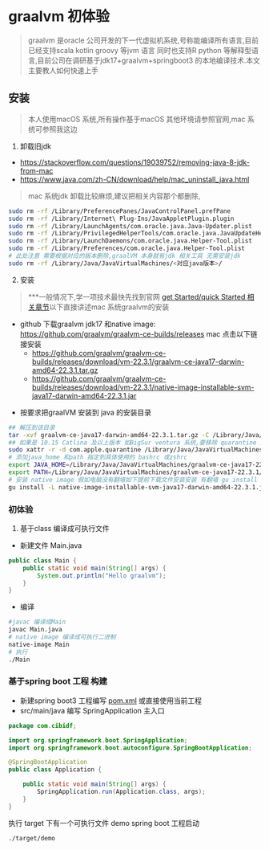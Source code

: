 # graalvm 初体验
> graalvm 是oracle 公司开发的下一代虚拟机系统,号称能编译所有语言,目前已经支持scala kotlin groovy 等jvm 语言 同时也支持R python 等解释型语言,目前公司在调研基于jdk17+graalvm+springboot3 的本地编译技术.本文主要教人如何快速上手
## 安装
> 本人使用macOS 系统,所有操作基于macOS 其他环境请参照官网,mac 系统可参照我这边
1. 卸载旧jdk
- https://stackoverflow.com/questions/19039752/removing-java-8-jdk-from-mac
- https://www.java.com/zh-CN/download/help/mac_uninstall_java.html 
> mac 系统jdk 卸载比较麻烦,建议把相关内容那个都删除,
```bash
sudo rm -rf /Library/PreferencePanes/JavaControlPanel.prefPane
sudo rm -rf /Library/Internet\ Plug-Ins/JavaAppletPlugin.plugin
sudo rm -rf /Library/LaunchAgents/com.oracle.java.Java-Updater.plist
sudo rm -rf /Library/PrivilegedHelperTools/com.oracle.java.JavaUpdateHelper
sudo rm -rf /Library/LaunchDaemons/com.oracle.java.Helper-Tool.plist
sudo rm -rf /Library/Preferences/com.oracle.java.Helper-Tool.plist
# 此处注意 需要根据对应的版本删除,graalVM 本身就有jdk 相关工具 无需安装jdk
sudo rm -rf /Library/Java/JavaVirtualMachines/<对应java版本>/
```
2. 安装
> ***一般情况下,学一项技术最快先找到官网 [get Started/quick Started 相关章节](https://www.graalvm.org/latest/docs/getting-started/)以下直接讲述mac 系统graalvm的安装

* github 下载graalvm jdk17 和native image: https://github.com/graalvm/graalvm-ce-builds/releases mac 点击以下链接安装
    * https://github.com/graalvm/graalvm-ce-builds/releases/download/vm-22.3.1/graalvm-ce-java17-darwin-amd64-22.3.1.tar.gz
    * https://github.com/graalvm/graalvm-ce-builds/releases/download/vm-22.3.1/native-image-installable-svm-java17-darwin-amd64-22.3.1.jar

- 按要求把graalVM 安装到 java 的安装目录
```bash 
## 解压到该目录
tar -xvf graalvm-ce-java17-darwin-amd64-22.3.1.tar.gz -C /Library/Java/JavaVirtualMachines/
## 如果是 10.15 Catlina 及以上版本 如BigSur ventura 系统,要移除 quarantine 属性
sudo xattr -r -d com.apple.quarantine /Library/Java/JavaVirtualMachines/graalvm-ce-java17-22.3.1
# 添加java_home 和path 指定到具体使用的 bashrc 或zshrc
export JAVA_HOME=/Library/Java/JavaVirtualMachines/graalvm-ce-java17-22.3.1/Contents/Home
export PATH=/Library/Java/JavaVirtualMachines/graalvm-ce-java17-22.3.1/Contents/Home/bin:$PATH
# 安装 native image 假如电脑没有翻墙如下提前下载文件安装安装 有翻墙 gu install native-image 即可
gu install -L native-image-installable-svm-java17-darwin-amd64-22.3.1.jar
```
### 初体验
1. 基于class 编译成可执行文件
* 新建文件 Main.java
```java
public class Main {
    public static void main(String[] args) {
        System.out.println("Hello graalvm");
    }
}
```
* 编译
```bash
#javac 编译成Main
javac Main.java
# native image 编译成可执行二进制
native-image Main
# 执行
./Main
```
### 基于spring boot 工程 构建
* 新建spring boot3 工程编写 [pom.xml](./pom.xml) 或直接使用当前工程
* src/main/java 编写 SpringApplication 主入口
```java
package com.cibidf;

import org.springframework.boot.SpringApplication;
import org.springframework.boot.autoconfigure.SpringBootApplication;

@SpringBootApplication
public class Application {

	public static void main(String[] args) {
		SpringApplication.run(Application.class, args);
	}
}
```
执行 target 下有一个可执行文件 demo spring boot 工程启动
```bash
./target/demo
```